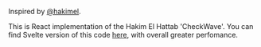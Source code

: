 Inspired by [@hakimel](https://lab.hakim.se/checkwave/).

This is React implementation of the Hakim El Hattab 'CheckWave'.
You can find Svelte version of this code [here](https://github.com/snelsi/checkwave-svelte), with overall greater perfomance.
